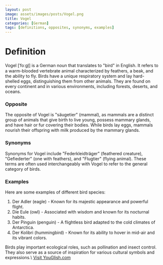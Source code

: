 ```yaml
---
layout: post
image: assets/images/posts/Vogel.png
title: Vogel
categories: [German]
tags: [definitions, opposites, synonyms, examples]
---
```


# Definition

Vogel [ˈfoːɡl̩] is a German noun that translates to "bird" in English. It refers to a warm-blooded vertebrate animal characterized by feathers, a beak, and the ability to fly. Birds have a unique respiratory system and lay hard-shelled eggs, distinguishing them from other animals. They are found on every continent and in various environments, including forests, deserts, and oceans.

### Opposite

The opposite of Vogel is "säugetier" (mammal), as mammals are a distinct group of animals that give birth to live young, possess mammary glands, and have hair or fur covering their bodies. While birds lay eggs, mammals nourish their offspring with milk produced by the mammary glands.

### Synonyms

Synonyms for Vogel include "Federkleidträger" (feathered creature), "Gefiederter" (one with feathers), and "Flugtier" (flying animal). These terms are often used interchangeably with Vogel to refer to the general category of birds.

### Examples

Here are some examples of different bird species:

1. Der Adler (eagle) - Known for its majestic appearance and powerful flight.
2. Die Eule (owl) - Associated with wisdom and known for its nocturnal habits.
3. Der Pinguin (penguin) - A flightless bird adapted to the cold climates of Antarctica.
4. Der Kolibri (hummingbird) - Known for its ability to hover in mid-air and its vibrant colors.

Birds play important ecological roles, such as pollination and insect control. They also serve as a source of inspiration for various cultural symbols and expressions.\ <a id="yg-widget-0" class="youglish-widget" data-query="Vogel" data-lang="german" data-components="8412" data-auto-start="0" data-bkg-color="theme_light" data-title="How%20to%20pronounce%20Vogel%20in%20German"  rel="nofollow" href="https://youglish.com">Visit YouGlish.com</a><script async src="https://youglish.com/public/emb/widget.js" charset="utf-8"></script>